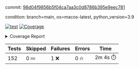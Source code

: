 commit: [98d04f9856b5f04ca7aa3c0d8786b395e9eec781](https://github.com/rcmdnk/homebrew-file/tree/98d04f9856b5f04ca7aa3c0d8786b395e9eec781)

condition: branch=main, os=macos-latest, python_version=3.9

[![test](https://github.com/rcmdnk/homebrew-file/actions/workflows/test.yml/badge.svg)](https://github.com/rcmdnk/homebrew-file/actions/runs/13343491434)
<a href="https://github.com/rcmdnk/homebrew-file/blob/98d04f9856b5f04ca7aa3c0d8786b395e9eec781/README.md"><img alt="Coverage" src="https://img.shields.io/badge/Coverage-0%25-red.svg" /></a><details><summary>Coverage Report </summary><table><tr><th>File</th><th>Stmts</th><th>Miss</th><th>Cover</th><th>Missing</th></tr><tbody><tr><td colspan="5"><b>src/brew_file</b></td></tr><tr><td>&nbsp; &nbsp;<a href="https://github.com/rcmdnk/homebrew-file/blob/98d04f9856b5f04ca7aa3c0d8786b395e9eec781/src/brew_file/__init__.py">\_\_init\_\_.py</a></td><td>3</td><td>3</td><td>0%</td><td><a href="https://github.com/rcmdnk/homebrew-file/blob/98d04f9856b5f04ca7aa3c0d8786b395e9eec781/src/brew_file/__init__.py#L1-L4">1&ndash;4</a></td></tr><tr><td>&nbsp; &nbsp;<a href="https://github.com/rcmdnk/homebrew-file/blob/98d04f9856b5f04ca7aa3c0d8786b395e9eec781/src/brew_file/brew_file.py">brew_file.py</a></td><td>1275</td><td>1275</td><td>0%</td><td><a href="https://github.com/rcmdnk/homebrew-file/blob/98d04f9856b5f04ca7aa3c0d8786b395e9eec781/src/brew_file/brew_file.py#L1-L2401">1&ndash;2401</a></td></tr><tr><td>&nbsp; &nbsp;<a href="https://github.com/rcmdnk/homebrew-file/blob/98d04f9856b5f04ca7aa3c0d8786b395e9eec781/src/brew_file/brew_helper.py">brew_helper.py</a></td><td>234</td><td>234</td><td>0%</td><td><a href="https://github.com/rcmdnk/homebrew-file/blob/98d04f9856b5f04ca7aa3c0d8786b395e9eec781/src/brew_file/brew_helper.py#L1-L384">1&ndash;384</a></td></tr><tr><td>&nbsp; &nbsp;<a href="https://github.com/rcmdnk/homebrew-file/blob/98d04f9856b5f04ca7aa3c0d8786b395e9eec781/src/brew_file/brew_info.py">brew_info.py</a></td><td>410</td><td>410</td><td>0%</td><td><a href="https://github.com/rcmdnk/homebrew-file/blob/98d04f9856b5f04ca7aa3c0d8786b395e9eec781/src/brew_file/brew_info.py#L1-L620">1&ndash;620</a></td></tr><tr><td>&nbsp; &nbsp;<a href="https://github.com/rcmdnk/homebrew-file/blob/98d04f9856b5f04ca7aa3c0d8786b395e9eec781/src/brew_file/info.py">info.py</a></td><td>11</td><td>11</td><td>0%</td><td><a href="https://github.com/rcmdnk/homebrew-file/blob/98d04f9856b5f04ca7aa3c0d8786b395e9eec781/src/brew_file/info.py#L1-L17">1&ndash;17</a></td></tr><tr><td>&nbsp; &nbsp;<a href="https://github.com/rcmdnk/homebrew-file/blob/98d04f9856b5f04ca7aa3c0d8786b395e9eec781/src/brew_file/main.py">main.py</a></td><td>168</td><td>168</td><td>0%</td><td><a href="https://github.com/rcmdnk/homebrew-file/blob/98d04f9856b5f04ca7aa3c0d8786b395e9eec781/src/brew_file/main.py#L1-L681">1&ndash;681</a></td></tr><tr><td>&nbsp; &nbsp;<a href="https://github.com/rcmdnk/homebrew-file/blob/98d04f9856b5f04ca7aa3c0d8786b395e9eec781/src/brew_file/utils.py">utils.py</a></td><td>70</td><td>70</td><td>0%</td><td><a href="https://github.com/rcmdnk/homebrew-file/blob/98d04f9856b5f04ca7aa3c0d8786b395e9eec781/src/brew_file/utils.py#L1-L134">1&ndash;134</a></td></tr><tr><td><b>TOTAL</b></td><td><b>2171</b></td><td><b>2171</b></td><td><b>0%</b></td><td>&nbsp;</td></tr></tbody></table></details>

| Tests | Skipped | Failures | Errors | Time |
| ----- | ------- | -------- | -------- | ------------------ |
| 152 | 0 :zzz: | 1 :x: | 0 :fire: | 2m 4s :stopwatch: |

